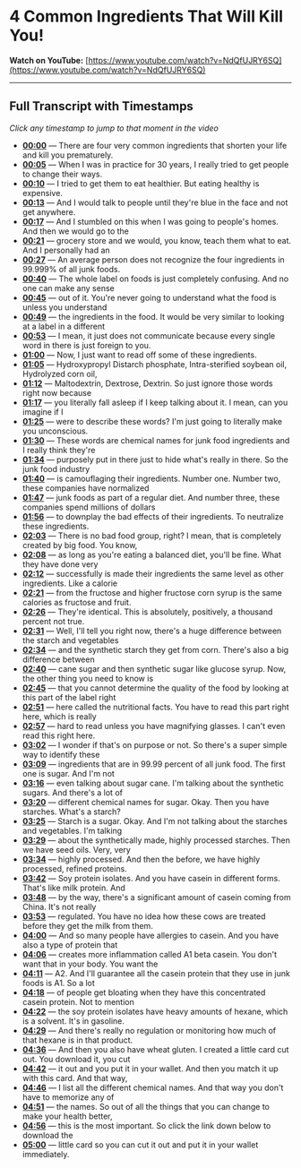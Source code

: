 # 4 Common Ingredients That Will Kill You!

**Watch on YouTube:** [https://www.youtube.com/watch?v=NdQfUJRY6SQ](https://www.youtube.com/watch?v=NdQfUJRY6SQ)

---

## Full Transcript with Timestamps

*Click any timestamp to jump to that moment in the video*

- **[00:00](https://www.youtube.com/watch?v=NdQfUJRY6SQ&t=0s)** — There are four very common ingredients that shorten your life and kill you prematurely.
- **[00:05](https://www.youtube.com/watch?v=NdQfUJRY6SQ&t=5s)** — When I was in practice for 30 years, I really tried to get people to change their ways.
- **[00:10](https://www.youtube.com/watch?v=NdQfUJRY6SQ&t=10s)** — I tried to get them to eat healthier. But eating healthy is expensive.
- **[00:13](https://www.youtube.com/watch?v=NdQfUJRY6SQ&t=13s)** — And I would talk to people until they're blue in the face and not get anywhere.
- **[00:17](https://www.youtube.com/watch?v=NdQfUJRY6SQ&t=17s)** — And I stumbled on this when I was going to people's homes. And then we would go to the
- **[00:21](https://www.youtube.com/watch?v=NdQfUJRY6SQ&t=21s)** — grocery store and we would, you know, teach them what to eat. And I personally had an
- **[00:27](https://www.youtube.com/watch?v=NdQfUJRY6SQ&t=27s)** — An average person does not recognize the four ingredients in 99.999% of all junk foods.
- **[00:40](https://www.youtube.com/watch?v=NdQfUJRY6SQ&t=40s)** — The whole label on foods is just completely confusing. And no one can make any sense
- **[00:45](https://www.youtube.com/watch?v=NdQfUJRY6SQ&t=45s)** — out of it. You're never going to understand what the food is unless you understand
- **[00:49](https://www.youtube.com/watch?v=NdQfUJRY6SQ&t=49s)** — the ingredients in the food. It would be very similar to looking at a label in a different
- **[00:53](https://www.youtube.com/watch?v=NdQfUJRY6SQ&t=53s)** — I mean, it just does not communicate because every single word in there is just foreign to you.
- **[01:00](https://www.youtube.com/watch?v=NdQfUJRY6SQ&t=60s)** — Now, I just want to read off some of these ingredients.
- **[01:05](https://www.youtube.com/watch?v=NdQfUJRY6SQ&t=65s)** — Hydroxypropyl Distarch phosphate, Intra-sterified soybean oil, Hydrolyzed corn oil,
- **[01:12](https://www.youtube.com/watch?v=NdQfUJRY6SQ&t=72s)** — Maltodextrin, Dextrose, Dextrin. So just ignore those words right now because
- **[01:17](https://www.youtube.com/watch?v=NdQfUJRY6SQ&t=77s)** — you literally fall asleep if I keep talking about it. I mean, can you imagine if I
- **[01:25](https://www.youtube.com/watch?v=NdQfUJRY6SQ&t=85s)** — were to describe these words? I'm just going to literally make you unconscious.
- **[01:30](https://www.youtube.com/watch?v=NdQfUJRY6SQ&t=90s)** — These words are chemical names for junk food ingredients and I really think they're
- **[01:34](https://www.youtube.com/watch?v=NdQfUJRY6SQ&t=94s)** — purposely put in there just to hide what's really in there. So the junk food industry
- **[01:40](https://www.youtube.com/watch?v=NdQfUJRY6SQ&t=100s)** — is camouflaging their ingredients. Number one. Number two, these companies have normalized
- **[01:47](https://www.youtube.com/watch?v=NdQfUJRY6SQ&t=107s)** — junk foods as part of a regular diet. And number three, these companies spend millions of dollars
- **[01:56](https://www.youtube.com/watch?v=NdQfUJRY6SQ&t=116s)** — to downplay the bad effects of their ingredients. To neutralize these ingredients.
- **[02:03](https://www.youtube.com/watch?v=NdQfUJRY6SQ&t=123s)** — There is no bad food group, right? I mean, that is completely created by big food. You know,
- **[02:08](https://www.youtube.com/watch?v=NdQfUJRY6SQ&t=128s)** — as long as you're eating a balanced diet, you'll be fine. What they have done very
- **[02:12](https://www.youtube.com/watch?v=NdQfUJRY6SQ&t=132s)** — successfully is made their ingredients the same level as other ingredients. Like a calorie
- **[02:21](https://www.youtube.com/watch?v=NdQfUJRY6SQ&t=141s)** — from the fructose and higher fructose corn syrup is the same calories as fructose and fruit.
- **[02:26](https://www.youtube.com/watch?v=NdQfUJRY6SQ&t=146s)** — They're identical. This is absolutely, positively, a thousand percent not true.
- **[02:31](https://www.youtube.com/watch?v=NdQfUJRY6SQ&t=151s)** — Well, I'll tell you right now, there's a huge difference between the starch and vegetables
- **[02:34](https://www.youtube.com/watch?v=NdQfUJRY6SQ&t=154s)** — and the synthetic starch they get from corn. There's also a big difference between
- **[02:40](https://www.youtube.com/watch?v=NdQfUJRY6SQ&t=160s)** — cane sugar and then synthetic sugar like glucose syrup. Now, the other thing you need to know is
- **[02:45](https://www.youtube.com/watch?v=NdQfUJRY6SQ&t=165s)** — that you cannot determine the quality of the food by looking at this part of the label right
- **[02:51](https://www.youtube.com/watch?v=NdQfUJRY6SQ&t=171s)** — here called the nutritional facts. You have to read this part right here, which is really
- **[02:57](https://www.youtube.com/watch?v=NdQfUJRY6SQ&t=177s)** — hard to read unless you have magnifying glasses. I can't even read this right here.
- **[03:02](https://www.youtube.com/watch?v=NdQfUJRY6SQ&t=182s)** — I wonder if that's on purpose or not. So there's a super simple way to identify these
- **[03:09](https://www.youtube.com/watch?v=NdQfUJRY6SQ&t=189s)** — ingredients that are in 99.99 percent of all junk food. The first one is sugar. And I'm not
- **[03:16](https://www.youtube.com/watch?v=NdQfUJRY6SQ&t=196s)** — even talking about sugar cane. I'm talking about the synthetic sugars. And there's a lot of
- **[03:20](https://www.youtube.com/watch?v=NdQfUJRY6SQ&t=200s)** — different chemical names for sugar. Okay. Then you have starches. What's a starch?
- **[03:25](https://www.youtube.com/watch?v=NdQfUJRY6SQ&t=205s)** — Starch is a sugar. Okay. And I'm not talking about the starches and vegetables. I'm talking
- **[03:29](https://www.youtube.com/watch?v=NdQfUJRY6SQ&t=209s)** — about the synthetically made, highly processed starches. Then we have seed oils. Very, very
- **[03:34](https://www.youtube.com/watch?v=NdQfUJRY6SQ&t=214s)** — highly processed. And then the before, we have highly processed, refined proteins.
- **[03:42](https://www.youtube.com/watch?v=NdQfUJRY6SQ&t=222s)** — Soy protein isolates. And you have casein in different forms. That's like milk protein. And
- **[03:48](https://www.youtube.com/watch?v=NdQfUJRY6SQ&t=228s)** — by the way, there's a significant amount of casein coming from China. It's not really
- **[03:53](https://www.youtube.com/watch?v=NdQfUJRY6SQ&t=233s)** — regulated. You have no idea how these cows are treated before they get the milk from them.
- **[04:00](https://www.youtube.com/watch?v=NdQfUJRY6SQ&t=240s)** — And so many people have allergies to casein. And you have also a type of protein that
- **[04:06](https://www.youtube.com/watch?v=NdQfUJRY6SQ&t=246s)** — creates more inflammation called A1 beta casein. You don't want that in your body. You want the
- **[04:11](https://www.youtube.com/watch?v=NdQfUJRY6SQ&t=251s)** — A2. And I'll guarantee all the casein protein that they use in junk foods is A1. So a lot
- **[04:18](https://www.youtube.com/watch?v=NdQfUJRY6SQ&t=258s)** — of people get bloating when they have this concentrated casein protein. Not to mention
- **[04:22](https://www.youtube.com/watch?v=NdQfUJRY6SQ&t=262s)** — the soy protein isolates have heavy amounts of hexane, which is a solvent. It's in gasoline.
- **[04:29](https://www.youtube.com/watch?v=NdQfUJRY6SQ&t=269s)** — And there's really no regulation or monitoring how much of that hexane is in that product.
- **[04:36](https://www.youtube.com/watch?v=NdQfUJRY6SQ&t=276s)** — And then you also have wheat gluten. I created a little card cut out. You download it, you cut
- **[04:42](https://www.youtube.com/watch?v=NdQfUJRY6SQ&t=282s)** — it out and you put it in your wallet. And then you match it up with this card. And that way,
- **[04:46](https://www.youtube.com/watch?v=NdQfUJRY6SQ&t=286s)** — I list all the different chemical names. And that way you don't have to memorize any of
- **[04:51](https://www.youtube.com/watch?v=NdQfUJRY6SQ&t=291s)** — the names. So out of all the things that you can change to make your health better,
- **[04:56](https://www.youtube.com/watch?v=NdQfUJRY6SQ&t=296s)** — this is the most important. So click the link down below to download the
- **[05:00](https://www.youtube.com/watch?v=NdQfUJRY6SQ&t=300s)** — little card so you can cut it out and put it in your wallet immediately.
